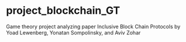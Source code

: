 # project_blockchain_GT
Game theory project analyzing paper Inclusive Block Chain Protocols by Yoad Lewenberg, Yonatan Sompolinsky, and Aviv Zohar
